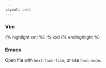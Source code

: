 ```yaml
---
layout: post
---
```

### Vim

{% highlight xml %}
:%!xxd
{% endhighlight %}

### Emacs

Open file with `hexl-find-file`, or use `hexl-mode`.

<!--more-->